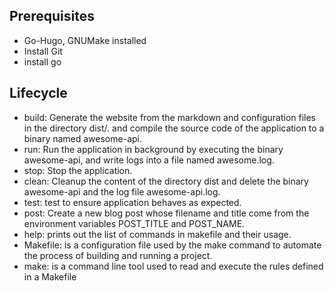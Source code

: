 ## Prerequisites

* Go-Hugo, GNUMake installed
* Install Git
* install go

## Lifecycle

* build: Generate the website from the markdown and configuration files in the directory dist/. and compile the source code of the application to a binary named awesome-api.
* run: Run the application in background by executing the binary awesome-api, and write logs into a file named awesome.log.
* stop: Stop the application.
* clean: Cleanup the content of the directory dist and delete the binary awesome-api and the log file awesome-api.log.
* test: test to ensure application behaves as expected.
* post: Create a new blog post whose filename and title come from the environment variables POST_TITLE and POST_NAME.
* help: prints out the list of commands in makefile and their usage.
* Makefile: is a configuration file used by the make command to automate the process of building and running a project.
* make: is a command line tool used to read and execute the rules defined in a Makefile
